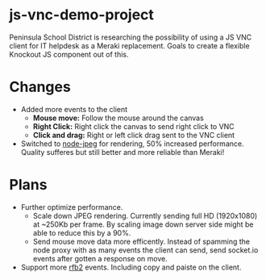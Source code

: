 js-vnc-demo-project
===================

Peninsula School District is researching the possibility of using a JS VNC client for IT helpdesk as a Meraki replacement. Goals to create a flexible Knockout JS component out of this.

Changes
=========

- Added more events to the client
  - **Mouse move:** Follow the mouse around the canvas
  - **Right Click:** Right click the canvas to send right click to VNC
  - **Click and drag:** Right or left click drag sent to the VNC client
- Switched to [node-jpeg](https://github.com/pkrumins/node-jpeg) for rendering, 50% increased performance. Quality sufferes but still better and more reliable than Meraki!


Plans
=====

- Further optimize performance.
  - Scale down JPEG rendering. Currently sending full HD (1920x1080) at ~250Kb per frame. By scaling image down server side might be able to reduce this by a 90%.
  - Send mouse move data more efficently. Instead of spamming the node proxy with as many events the client can send, send socket.io events after gotten a response on move.
- Support more [rfb2](https://github.com/sidorares/node-rfb2) events. Including copy and paiste on the client.
